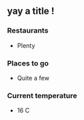 ## yay a title !

### Restaurants
- Plenty

### Places to go
- Quite a few

### Current temperature
- 16 C
